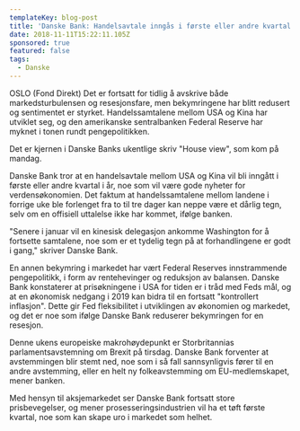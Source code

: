 ```yaml
---
templateKey: blog-post
title: 'Danske Bank: Handelsavtale inngås i første eller andre kvartal'
date: 2018-11-11T15:22:11.105Z
sponsored: true
featured: false
tags:
  - Danske
---
```

OSLO (Fond Direkt) Det er fortsatt for tidlig å avskrive både markedsturbulensen og resesjonsfare, men bekymringene har blitt redusert og sentimentet er styrket. Handelssamtalene mellom USA og Kina har utviklet seg, og den amerikanske sentralbanken Federal Reserve har myknet i tonen rundt pengepolitikken.



Det er kjernen i Danske Banks ukentlige skriv "House view", som kom på mandag.



Danske Bank tror at en handelsavtale mellom USA og Kina vil bli inngått i første eller andre kvartal i år, noe som vil være gode nyheter for verdensøkonomien. Det faktum at handelssamtalene mellom landene i forrige uke ble forlenget fra to til tre dager kan neppe være et dårlig tegn, selv om en offisiell uttalelse ikke har kommet, ifølge banken.



"Senere i januar vil en kinesisk delegasjon ankomme Washington for å fortsette samtalene, noe som er et tydelig tegn på at forhandlingene er godt i gang," skriver Danske Bank.



En annen bekymring i markedet har vært Federal Reserves innstrammende pengepolitikk, i form av rentehevinger og reduksjon av balansen. Danske Bank konstaterer at prisøkningene i USA for tiden er i tråd med Feds mål, og at en økonomisk nedgang i 2019 kan bidra til en fortsatt "kontrollert inflasjon". Dette gir Fed fleksibilitet i utviklingen av økonomien og markedet, og det er noe som ifølge Danske Bank reduserer bekymringen for en resesjon.



Denne ukens europeiske makrohøydepunkt er Storbritannias parlamentsavstemning om Brexit på tirsdag. Danske Bank forventer at avstemmingen blir stemt ned, noe som i så fall sannsynligvis fører til en andre avstemming, eller en helt ny folkeavstemming om EU-medlemskapet, mener banken.



Med hensyn til aksjemarkedet ser Danske Bank fortsatt store prisbevegelser, og mener prosesseringsindustrien vil ha et tøft første kvartal, noe som kan skape uro i markedet som helhet.
